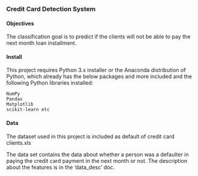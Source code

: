 ###  Credit Card Detection System

#### Objectives

The classification goal is to predict if the clients will not be able to pay the next month loan installment. 

#### Install

This project requires Python 3.x installer or the Anaconda distribution of Python, which already has the below packages and more included and the following Python libraries installed: 

    NumPy
    Pandas
    Matplotlib
    scikit-learn etc

#### Data 

The dataset used in this project is included as default of credit card clients.xls

The data set contains the data about whether a person was a defaulter in paying the credit card payment in the next month or not. The description about the features is in the ‘data_desc’ doc. 

